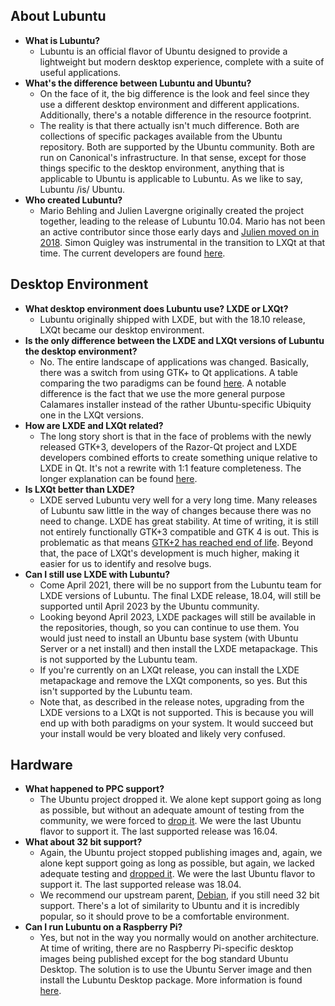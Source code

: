 About Lubuntu
-------------

 * **What is Lubuntu?**
   * Lubuntu is an official flavor of Ubuntu designed to provide a lightweight but modern desktop experience, complete with a suite of useful applications.
 * **What's the difference between Lubuntu and Ubuntu?**
   * On the face of it, the big difference is the look and feel since they use a different desktop environment and different applications. Additionally, there's a notable difference in the resource footprint.
   * The reality is that there actually isn't much difference. Both are collections of specific packages available from the Ubuntu repository. Both are supported by the Ubuntu community. Both are run on Canonical's infrastructure. In that sense, except for those things specific to the desktop environment, anything that is applicable to Ubuntu is applicable to Lubuntu. As we like to say, Lubuntu /is/ Ubuntu.
 * **Who created Lubuntu?**
   * Mario Behling and Julien Lavergne originally created the project together, leading to the release of Lubuntu 10.04. Mario has not been an active contributor since those early days and [Julien moved on in 2018](https://lists.ubuntu.com/archives/lubuntu-devel/2018-May/001181.html). Simon Quigley was instrumental in the transition to LXQt at that time. The current developers are found [here](https://launchpad.net/~lubuntu-dev/+members#active).

Desktop Environment
-------------------

 * **What desktop environment does Lubuntu use? LXDE or LXQt?**
   * Lubuntu originally shipped with LXDE, but with the 18.10 release, LXQt became our desktop environment.
 * **Is the only difference between the LXDE and LXQt versions of Lubuntu the desktop environment?**
   * No. The entire landscape of applications was changed. Basically, there was a switch from using GTK+ to Qt applications. A table comparing the two paradigms can be found [here](https://phab.lubuntu.me/w/bugs/). A notable difference is the fact that we use the more general purpose Calamares installer instead of the rather Ubuntu-specific Ubiquity one in the LXQt versions.
 * **How are LXDE and LXQt related?**
   * The long story short is that in the face of problems with the newly released GTK+3, developers of the Razor-Qt project and LXDE developers combined efforts to create something unique relative to LXDE in Qt. It's not a rewrite with 1:1 feature completeness. The longer explanation can be found [here](https://github.com/lxqt/lxqt/wiki/History).
 * **Is LXQt better than LXDE?**
   * LXDE served Lubuntu very well for a very long time. Many releases of Lubuntu saw little in the way of changes because there was no need to change. LXDE has great stability. At time of writing, it is still not entirely functionally GTK+3 compatible and GTK 4 is out. This is problematic as that means [GTK+2 has reached end of life](https://blog.gtk.org/2020/12/16/gtk-4-0/). Beyond that, the pace of LXQt's development is much higher, making it easier for us to identify and resolve bugs.
 * **Can I still use LXDE with Lubuntu?**
   * Come April 2021, there will be no support from the Lubuntu team for LXDE versions of Lubuntu. The final LXDE release, 18.04, will still be supported until April 2023 by the Ubuntu community. 
   * Looking beyond April 2023, LXDE packages will still be available in the repositories, though, so you can continue to use them. You would just need to install an Ubuntu base system (with Ubuntu Server or a net install) and then install the LXDE metapackage. This is not supported by the Lubuntu team.
   * If you're currently on an LXQt release, you can install the LXDE metapackage and remove the LXQt components, so yes. But this isn't supported by the Lubuntu team.
   * Note that, as described in the release notes, upgrading from the LXDE versions to a LXQt is not supported. This is because you will end up with both paradigms on your system. It would succeed but your install would be very bloated and likely very confused.

Hardware
--------

 * **What happened to PPC support?**
   * The Ubuntu project dropped it. We alone kept support going as long as possible, but without an adequate amount of testing from the community, we were forced to [drop it](https://lists.ubuntu.com/archives/lubuntu-devel/2017-February/000970.html). We were the last Ubuntu flavor to support it. The last supported release was 16.04.
 * **What about 32 bit support?**
   * Again, the Ubuntu project stopped publishing images and, again, we alone kept support going as long as possible, but again, we lacked adequate testing and [dropped it](https://lubuntu.me/sunsetting-i386/). We were the last Ubuntu flavor to support it. The last supported release was 18.04.
   * We recommend our upstream parent, [Debian](https://www.debian.org/), if you still need 32 bit support. There's a lot of similarity to Ubuntu and it is incredibly popular, so it should prove to be a comfortable environment.
 * **Can I run Lubuntu on a Raspberry Pi?**
   * Yes, but not in the way you normally would on another architecture. At time of writing, there are no Raspberry Pi-specific desktop images being published except for the bog standard Ubuntu Desktop. The solution is to use the Ubuntu Server image and then install the Lubuntu Desktop package. More information is found [here](https://discourse.lubuntu.me/t/raspberry-pi-installation/2050/2).